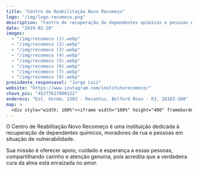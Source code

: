 ```yaml
---
title: "Centro de Reabilitação Novo Recomeço"
logo: "/img/logo-recomeco.png"
description: "Centro de recuperação de dependentes químicos e pessoas em situação de rua."
date: "2019-02-28"
images:
  - "/img/recomeco (1).webp"
  - "/img/recomeco (2).webp"
  - "/img/recomeco (3).webp"
  - "/img/recomeco (4).webp"
  - "/img/recomeco (5).webp"
  - "/img/recomeco (6).webp"
  - "/img/recomeco (7).webp"
  - "/img/recomeco (8).webp"
presidente_responsavel: "Jorge Luiz"
website: "https://www.instagram.com/institutorecomeco/"
chave_pix: "45277627000122"
endereco: "Est. Xerém, 1303 - Recantus, Belford Roxo - RJ, 26163-300"
map: >
  <div style="width: 100%"><iframe width="100%" height="400" frameborder="0" scrolling="no" marginheight="0" marginwidth="0" src="https://maps.google.com/maps?width=100%25&amp;height=400&amp;hl=en&amp;q=Est.%20Xer%C3%A9m,%201303%20-%20Recantus,%20Belford%20Roxo%20-%20RJ,%2026163-300+(Centro%20de%20Reabilita%C3%A7%C3%A3o%20Novo%20Recome%C3%A7o)&amp;t=&amp;z=15&amp;ie=UTF8&amp;iwloc=B&amp;output=embed"><a href="https://www.maps.ie/population/">Find Population on Map</a></iframe></div>
---
```


O Centro de Reabilitação Novo Recomeço é uma instituição dedicada à recuperação de dependentes químicos, moradores de rua e pessoas em situação de vulnerabilidade.

Sua missão é oferecer apoio, cuidado e esperança a essas pessoas, compartilhando carinho e atenção genuína, pois acredita que a verdadeira cura da alma está enraizada no amor.

